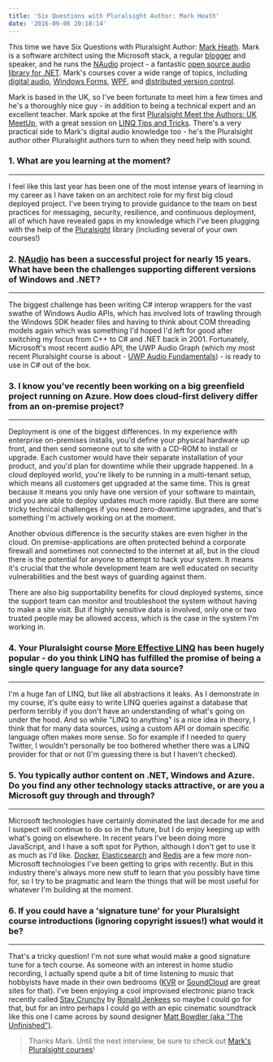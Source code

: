```yaml
---
title: 'Six Questions with Pluralsight Author: Mark Heath'
date: '2016-09-06 20:18:14'
---
```


This time we have Six Questions with Pluralsight Author: [Mark Heath](https://www.pluralsight.com/authors/mark-heath). Mark is a software architect using the Microsoft stack, a regular [blogger](http://www.markheath.net) and speaker, and he runs the [NAudio](http://naudio.codeplex.com/) project - a fantastic [open source audio library for .NET](https://github.com/naudio/NAudio). Mark's courses cover a wide range of topics, including [digital audio](https://www.pluralsight.com/courses/digital-audio-fundamentals), [Windows Forms](https://www.pluralsight.com/courses/windows-forms-best-practices), [WPF](https://www.pluralsight.com/courses/mahappsdotmetro-creating-modern-wpf-apps), and [distributed version control](https://www.pluralsight.com/courses/understanding-distributed-version-control-systems).

Mark is based in the UK, so I've been fortunate to meet him a few times and he's a thoroughly nice guy - in addition to being a technical expert and an excellent teacher. Mark spoke at the first [Pluralsight Meet the Authors: UK MeetUp](http://www.meetup.com/Pluralsight-Meet-the-Authors-UK/), with a great session on [LINQ Tips and Tricks](http://markheath.net/post/linq-tips-and-tricks). There's a very practical side to Mark's digital audio knowledge too - he's the Pluralsight author other Pluralsight authors turn to when they need help with sound.

### 1. What are you learning at the moment?

* * *

I feel like this last year has been one of the most intense years of learning in my career as I have taken on an architect role for my first big cloud deployed project. I've been trying to provide guidance to the team on best practices for messaging, security, resilience, and continuous deployment, all of which have revealed gaps in my knowledge which I've been plugging with the help of the [Pluralsight](https://www.pluralsight.com) library (including several of your own courses!)

### 2. [NAudio](https://github.com/naudio/NAudio) has been a successful project for nearly 15 years. What have been the challenges supporting different versions of Windows and .NET?

* * *

The biggest challenge has been writing C# interop wrappers for the vast swathe of Windows Audio APIs, which has involved lots of trawling through the Windows SDK header files and having to think about COM threading models again which was something I'd hoped I'd left for good after switching my focus from C++ to C# and .NET back in 2001. Fortunately, Microsoft's most recent audio API, the UWP Audio Graph (which my most recent Pluralsight course is about - [UWP Audio Fundamentals](https://www.pluralsight.com/courses/uwp-audio-fundamentals)) - is ready to use in C# out of the box.

### 3. I know you've recently been working on a big greenfield project running on Azure. How does cloud-first delivery differ from an on-premise project?

* * *

Deployment is one of the biggest differences. In my experience with enterprise on-premises installs, you'd define your physical hardware up front, and then send someone out to site with a CD-ROM to install or upgrade. Each customer would have their separate installation of your product, and you'd plan for downtime while their upgrade happened. In a cloud deployed world, you're likely to be running in a multi-tenant setup, which means all customers get upgraded at the same time. This is great because it means you only have one version of your software to maintain, and you are able to deploy updates much more rapidly. But there are some tricky technical challenges if you need zero-downtime upgrades, and that's something I'm actively working on at the moment.

Another obvious difference is the security stakes are even higher in the cloud. On premise-applications are often protected behind a corporate firewall and sometimes not connected to the internet at all, but in the cloud there is the potential for anyone to attempt to hack your system. It means it's crucial that the whole development team are well educated on security vulnerabilities and the best ways of guarding against them.

There are also big supportability benefits for cloud deployed systems, since the support team can monitor and troubleshoot the system without having to make a site visit. But if highly sensitive data is involved, only one or two trusted people may be allowed access, which is the case in the system I'm working in.

### 4. Your Pluralsight course [More Effective LINQ](https://www.pluralsight.com/courses/linq-more-effective) has been hugely popular - do you think LINQ has fulfilled the promise of being a single query language for any data source?

* * *

I'm a huge fan of LINQ, but like all abstractions it leaks. As I demonstrate in my course, it's quite easy to write LINQ queries against a database that perform terribly if you don't have an understanding of what's going on under the hood. And so while "LINQ to anything" is a nice idea in theory, I think that for many data sources, using a custom API or domain specific language often makes more sense. So for example if I needed to query Twitter, I wouldn't personally be too bothered whether there was a LINQ provider for that or not (I'm guessing there is but I haven't checked).

### 5. You typically author content on .NET, Windows and Azure. Do you find any other technology stacks attractive, or are you a Microsoft guy through and through?

* * *

Microsoft technologies have certainly dominated the last decade for me and I suspect will continue to do so in the future, but I do enjoy keeping up with what's going on elsewhere. In recent years I've been doing more JavaScript, and I have a soft spot for Python, although I don't get to use it as much as I'd like. [Docker](http://www.docker.com), [Elasticsearch](http://www.elastic.co) and [Redis](http://redis.io/) are a few more non-Microsoft technologies I've been getting to grips with recently. But in this industry there's always more new stuff to learn that you possibly have time for, so I try to be pragmatic and learn the things that will be most useful for whatever I'm building at the moment.

### 6. If you could have a 'signature tune' for your Pluralsight course introductions (ignoring copyright issues!) what would it be?

* * *

That's a tricky question! I'm not sure what would make a good signature tune for a tech course. As someone with an interest in home studio recording, I actually spend quite a bit of time listening to music that hobbyists have made in their own bedrooms ([KVR](http://www.kvraudio.com/forum/) or [SoundCloud](https://soundcloud.com/) are great sites for that). I've been enjoying a cool improvised electronic piano track recently called [Stay Crunchy](https://ronaldjenkees.bandcamp.com/track/stay-crunchy) by [Ronald Jenkees](https://ronaldjenkees.bandcamp.com/) so maybe I could go for that, but for an intro perhaps I could go with an epic cinematic soundtrack like this one I came across by sound designer [Matt Bowdler (aka "The Unfinished")](https://soundcloud.com/the-unfinished/one-man-army-jonathan-vd).

> Thanks Mark. Until the next interview, be sure to check out [Mark's Pluralsight courses](https://www.pluralsight.com/authors/mark-heath)!

<!--kg-card-end: markdown-->